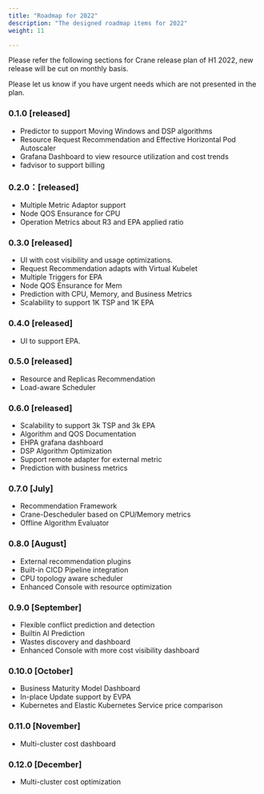 ```yaml
---
title: "Roadmap for 2022"
description: "The designed roadmap items for 2022"
weight: 11

---
```


Please refer the following sections for Crane release plan of H1 2022, new release will be cut on monthly basis.

Please let us know if you have urgent needs which are not presented in the plan. 
### 0.1.0 [released]
- Predictor to support Moving Windows and DSP algorithms
- Resource Request Recommendation and Effective Horizontal Pod Autoscaler
- Grafana Dashboard to view resource utilization and cost trends
- fadvisor to support billing	
### 0.2.0：[released]
- Multiple Metric Adaptor support
- Node QOS Ensurance for CPU
- Operation Metrics about R3 and EPA applied ratio
### 0.3.0 [released]
- UI with cost visibility and usage optimizations.
- Request Recommendation adapts with Virtual Kubelet
- Multiple Triggers for EPA
- Node QOS Ensurance for Mem
- Prediction with CPU, Memory, and Business Metrics
- Scalability to support 1K TSP and 1K EPA			
### 0.4.0 [released]
- UI to support EPA.					
### 0.5.0 [released]
- Resource and Replicas Recommendation
- Load-aware Scheduler
### 0.6.0 [released]
- Scalability to support 3k TSP and 3k EPA		
- Algorithm and QOS Documentation
- EHPA grafana dashboard
- DSP Algorithm Optimization
- Support remote adapter for external metric
- Prediction with business metrics
### 0.7.0 [July]
- Recommendation Framework
- Crane-Descheduler based on CPU/Memory metrics
- Offline Algorithm Evaluator
### 0.8.0 [August]
- External recommendation plugins
- Built-in CICD Pipeline integration
- CPU topology aware scheduler
- Enhanced Console with resource optimization
### 0.9.0 [September]
- Flexible conflict prediction and detection 
- Builtin AI Prediction
- Wastes discovery and dashboard
- Enhanced Console with more cost visibility dashboard
### 0.10.0 [October]
- Business Maturity Model Dashboard 
- In-place Update support by EVPA
- Kubernetes and Elastic Kubernetes Service price comparison
### 0.11.0 [November]
- Multi-cluster cost dashboard
### 0.12.0 [December]
- Multi-cluster cost optimization
